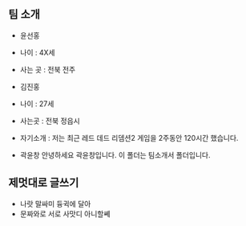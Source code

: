 ## 팀 소개 
- 윤선홍
- 나이 : 4X세
- 사는 곳 : 전북 전주

- 김진홍
- 나이 : 27세
- 사는곳 : 전북 정읍시
- 자기소개 : 저는 최근 레드 데드 리뎀션2 게임을 2주동안 120시간 했습니다.

- 곽윤창
    안녕하세요 곽윤창입니다. 이 폴더는 팀소개서 폴더입니다.

## 제멋대로 글쓰기
- 나랏 말싸미 듕귁에 달아 
- 문짜와로 서로 사맛디 아니할쎼